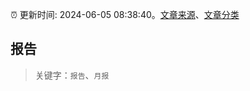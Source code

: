 :alarm_clock: 更新时间: 2024-06-05 08:38:40。[文章来源](/README.md)、[文章分类](/TAGS.md)

## 报告


> 关键字：`报告`、`月报`



